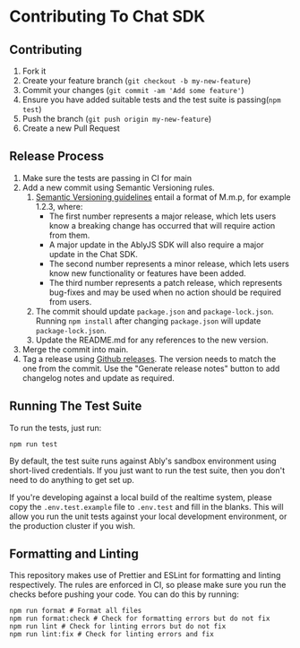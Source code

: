 # Contributing To Chat SDK

## Contributing

1. Fork it
2. Create your feature branch (`git checkout -b my-new-feature`)
3. Commit your changes (`git commit -am 'Add some feature'`)
4. Ensure you have added suitable tests and the test suite is passing(`npm test`)
5. Push the branch (`git push origin my-new-feature`)
6. Create a new Pull Request

## Release Process

1. Make sure the tests are passing in CI for main
2. Add a new commit using Semantic Versioning rules.
   1. [Semantic Versioning guidelines](https://semver.org/) entail a format of M.m.p, for example 1.2.3, where:
      - The first number represents a major release, which lets users know a breaking change has occurred that will require action from them.
      - A major update in the AblyJS SDK will also require a major update in the Chat SDK.
      - The second number represents a minor release, which lets users know new functionality or features have been added.
      - The third number represents a patch release, which represents bug-fixes and may be used when no action should be required from users.
   2. The commit should update `package.json` and `package-lock.json`. Running `npm install` after changing `package.json` will update `package-lock.json`.
   3. Update the README.md for any references to the new version.
3. Merge the commit into main.
4. Tag a release using [Github releases](https://docs.github.com/en/repositories/releasing-projects-on-github/managing-releases-in-a-repository#creating-a-release). The version needs to match the one from the commit. Use the "Generate release notes" button to
   add changelog notes and update as required.

## Running The Test Suite

To run the tests, just run:

```shell
npm run test
```

By default, the test suite runs against Ably's sandbox environment using short-lived credentials. If you just want to run the test
suite, then you don't need to do anything to get set up.

If you're developing against a local build of the realtime system, please copy the `.env.test.example` file to `.env.test` and fill
in the blanks. This will allow you run the unit tests against your local development environment, or the production cluster if you wish.

## Formatting and Linting

This repository makes use of Prettier and ESLint for formatting and linting respectively. The rules are enforced in CI, so please
make sure you run the checks before pushing your code. You can do this by running:

```shell
npm run format # Format all files
npm run format:check # Check for formatting errors but do not fix
npm run lint # Check for linting errors but do not fix
npm run lint:fix # Check for linting errors and fix
```
